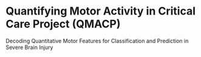 # Quantifying Motor Activity in Critical Care Project (QMACP) 
Decoding Quantitative Motor Features for Classification and Prediction in Severe Brain Injury
